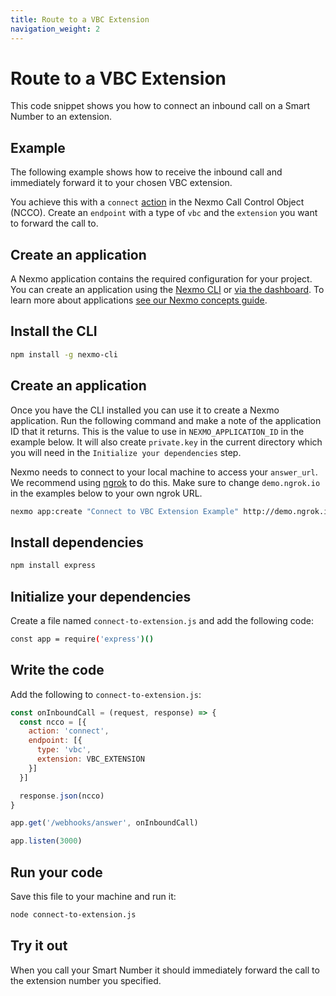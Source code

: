 ```yaml
---
title: Route to a VBC Extension
navigation_weight: 2
---
```


# Route to a VBC Extension

This code snippet shows you how to connect an inbound call on a Smart Number to an extension.

## Example

The following example shows how to receive the inbound call and immediately forward it to your chosen VBC extension.

You achieve this with a `connect` [action](https://developer.nexmo.com/voice/voice-api/ncco-reference#connect) in the Nexmo Call Control Object (NCCO). Create an `endpoint` with a type of `vbc` and the `extension` you want to forward the call to.


## Create an application
A Nexmo application contains the required configuration for your project. You can create an application using the [Nexmo CLI](https://github.com/Nexmo/nexmo-cli) or [via the dashboard](https://dashboard.nexmo.com/voice/create-application). To learn more about applications [see our Nexmo concepts guide](https://developer.nexmo.com/concepts/guides/applications).

## Install the CLI

```bash
npm install -g nexmo-cli
```
## Create an application

Once you have the CLI installed you can use it to create a Nexmo application. Run the following command and make a note of the application ID that it returns. This is the value to use in `NEXMO_APPLICATION_ID` in the example below. It will also create `private.key` in the current directory which you will need in the `Initialize your dependencies` step.

Nexmo needs to connect to your local machine to access your `answer_url`. We recommend using [ngrok](https://www.nexmo.com/blog/2017/07/04/local-development-nexmo-ngrok-tunnel-dr/) to do this. Make sure to change `demo.ngrok.io` in the examples below to your own ngrok URL.

```bash
nexmo app:create "Connect to VBC Extension Example" http://demo.ngrok.io/webhooks/answer http://demo.ngrok.io/webhooks/events --keyfile private.key
```
## Install dependencies
```bash
npm install express
```
## Initialize your dependencies
Create a file named `connect-to-extension.js` and add the following code:

```bash
const app = require('express')()
```

## Write the code
Add the following to `connect-to-extension.js`:

```javascript
const onInboundCall = (request, response) => {
  const ncco = [{
    action: 'connect',
    endpoint: [{
      type: 'vbc',
      extension: VBC_EXTENSION
    }]
  }]

  response.json(ncco)
}

app.get('/webhooks/answer', onInboundCall)

app.listen(3000)
```

## Run your code
Save this file to your machine and run it:
```bash
node connect-to-extension.js
```

## Try it out

When you call your Smart Number it should immediately forward the call to the extension number you specified.
